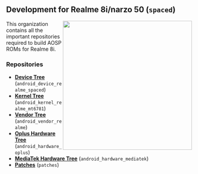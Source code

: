 ## Development for Realme 8i/narzo 50 (`spaced`)
<img align="right" width="350" height="350" src="https://fdn2.gsmarena.com/vv/pics/realme/realme-8i-1.jpg">

This organization contains all the important repositories required to build AOSP ROMs for Realme 8i.

### Repositories
* [**Device Tree**](https://github.com/realme-mt6781-dev/device_realme_spaced) (`android_device_realme_spaced`)
* [**Kernel Tree**](https://github.com/realme-mt6781-dev/realme_kernel_mt6781) (`android_kernel_realme_mt6781`)
* [**Vendor Tree**](https://github.com/realme-mt6781-dev/android_vendor_realme) (`android_vendor_realme`)
* [**Oplus Hardware Tree**](https://github.com/realme-mt6781-dev/android_hardware_oplus) (`android_hardware_oplus`)
* [**MediaTek Hardware Tree**](https://github.com/realme-mt6781-dev/android_hardware_mediatek) (`android_hardware_mediatek`)
* [**Patches**](https://github.com/realme-mt6781-dev/Patches) (`patches`)
